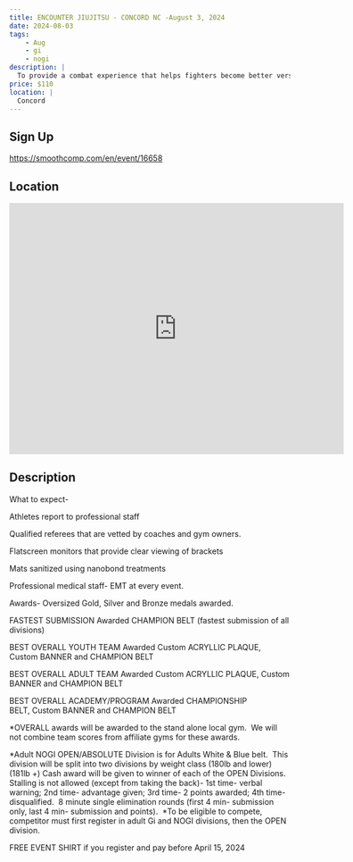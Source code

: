 ```yaml
---
title: ENCOUNTER JIUJITSU - CONCORD NC -August 3, 2024
date: 2024-08-03
tags:
    - Aug
    - gi 
    - nogi 
description: |
  To provide a combat experience that helps fighters become better versions of themselves
price: $110
location: |
  Concord
---
```

## Sign Up
https://smoothcomp.com/en/event/16658

## Location
<iframe src="https://www.google.com/maps/embed?pb=!1m18!1m12!1m3!1d12345.6789!2d-80.5012966!3d35.3894268!2m3!1f0!2f0!3f0!3m2!1i1024!2i768!4f13.1!3m3!1m2!1s0x0%3A0x0!2z35.3894268!5e0!3m2!1sen!2sus!4v1234567890" width="600" height="450" style="border:0;" allowfullscreen="" loading="lazy"></iframe>

## Description
What to expect-


Athletes report to professional staff


Qualified referees that are vetted by coaches and gym owners.


Flatscreen monitors that provide clear viewing of brackets


Mats sanitized using nanobond treatments


Professional medical staff- EMT at every event.


Awards- Oversized Gold, Silver and Bronze medals awarded.


FASTEST SUBMISSION Awarded CHAMPION BELT (fastest submission of all divisions)


BEST OVERALL YOUTH TEAM Awarded Custom ACRYLLIC PLAQUE, Custom BANNER and CHAMPION BELT


BEST OVERALL ADULT TEAM Awarded Custom ACRYLLIC PLAQUE, Custom BANNER and CHAMPION BELT


BEST OVERALL ACADEMY/PROGRAM Awarded CHAMPIONSHIP BELT, Custom BANNER and CHAMPION BELT


*OVERALL awards will be awarded to the stand alone local gym.  We will not combine team scores from affiliate gyms for these awards.


*Adult NOGI OPEN/ABSOLUTE Division is for Adults White & Blue belt.  This division will be split into two divisions by weight class (180lb and lower) (181lb +) Cash award will be given to winner of each of the OPEN Divisions.  Stalling is not allowed (except from taking the back)- 1st time- verbal warning; 2nd time- advantage given; 3rd time- 2 points awarded; 4th time- disqualified.  8 minute single elimination rounds (first 4 min- submission only, last 4 min- submission and points).  *To be eligible to compete, competitor must first register in adult Gi and NOGI divisions, then the OPEN division.


FREE EVENT SHIRT if you register and pay before April 15, 2024